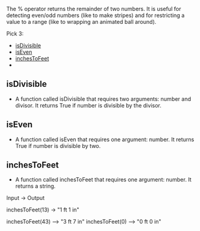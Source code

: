 The % operator returns the remainder of two numbers. It is useful for detecting even/odd numbers (like to make stripes) and for restricting a value to a range (like to wrapping an animated ball around).

Pick 3:
- [isDivisible](#isDivisible)
- [isEven](#isEven)
- [inchesToFeet](#inchesToFeet)
- []()

## isDivisible
- A function called isDivisible that requires two arguments: number and divisor. It returns True if number is divisible by the divisor.

## isEven
- A function called isEven that requires one argument: number. It returns True if number is divisible by two.


## inchesToFeet
- A function called inchesToFeet that requires one argument: number. It returns a string.

Input &rarr; Output

inchesToFeet(13) &rarr; "1 ft 1 in"

inchesToFeet(43) --> "3 ft 7 in"
inchesToFeet(0) --> "0 ft 0 in"
